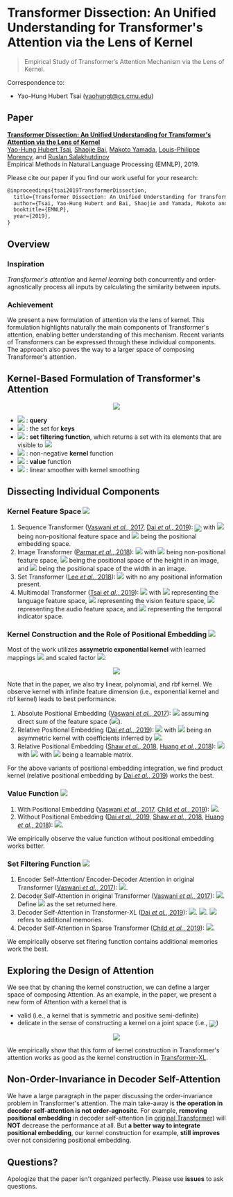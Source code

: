 # Transformer Dissection: An Unified Understanding for Transformer's Attention via the Lens of Kernel

> Empirical Study of Transformer’s Attention Mechanism via the Lens of Kernel.

Correspondence to: 
  - Yao-Hung Hubert Tsai (yaohungt@cs.cmu.edu)

## Paper
[**Transformer Dissection: An Unified Understanding for Transformer's Attention via the Lens of Kernel**](https://arxiv.org/pdf/1908.11775.pdf)<br>
[Yao-Hung Hubert Tsai](https://yaohungt.github.io), [Shaojie Bai](https://jerrybai1995.github.io), [Makoto Yamada](https://riken-yamada.github.io), [Louis-Philippe Morency](https://www.cs.cmu.edu/~morency/), and [Ruslan Salakhutdinov](https://www.cs.cmu.edu/~rsalakhu/)<br>
Empirical Methods in Natural Language Processing (EMNLP), 2019. 

Please cite our paper if you find our work useful for your research:

```tex
@inproceedings{tsai2019TransformerDissection,
  title={Transformer Dissection: An Unified Understanding for Transformer's Attention via the Lens of Kernel},
  author={Tsai, Yao-Hung Hubert and Bai, Shaojie and Yamada, Makoto and Morency, Louis-Philippe and Salakhutdinov, Ruslan},
  booktitle={EMNLP},
  year={2019},
}
```

## Overview

### Inspiration
*Transformer's attention* and *kernel learning* both concurrently and order-agnostically process all inputs by calculating the similarity between inputs. 

### Achievement
We present a new formulation of attention via the lens of kernel. This formulation highlights naturally the main components of Transformer's attention, enabling better understanding of this mechanism. Recent variants of Transformers can be expressed through these individual components. The approach also paves the way to a larger space of composing Transformer's attention.

## Kernel-Based Formulation of Transformer's Attention

<p align="center">
<img src="https://latex.codecogs.com/svg.latex?\mathrm{Attention}\Big(x_q\,\,;\,\,M(x_q,S_{\mathbf{x}_k})\Big)=\sum_{{x_k}\in\,M(x_q,S_{\mathbf{x}_k})}\frac{k(x_q,x_k)}{\sum_{{x_k}'\in\,M(x_q,S_{\mathbf{x}_k})}k(x_q,{x_k}')}v(x_k)=\mathbb{E}_{p(x_k|x_q)}\Big[v(x_k)\Big]" />
</p>

* <img src="https://latex.codecogs.com/svg.latex?x_q" /> : __query__
* <img src="https://latex.codecogs.com/svg.latex?S_{\mathbf{x}_k}" /> : the set for __keys__
* <img src="https://latex.codecogs.com/svg.latex?M(x_q,S_{\mathbf{x}_k})" /> : __set filtering function__, which returns a set with its elements that are visible to <img src="https://latex.codecogs.com/svg.latex?x_q" />
* <img src="https://latex.codecogs.com/svg.latex?k(\cdot,\cdot)" /> : non-negative __kernel__ function
* <img src="https://latex.codecogs.com/svg.latex?v(\cdot)" /> : __value__ function
* <img src="https://latex.codecogs.com/svg.latex?p(x_k|x_q)=\frac{k(x_q,x_k)}{\sum_{{x_k}'\in\,M(x_q,S_{\mathbf{x}_k})}k(x_q,{x_k}')}" /> : linear smoother with kernel smoothing

## Dissecting Individual Components
### Kernel Feature Space <img src="https://latex.codecogs.com/svg.latex?\mathcal{X}" />

1. Sequence Transformer ([Vaswani _et al._, 2017](https://arxiv.org/abs/1706.03762), [Dai _et al._, 2019](https://arxiv.org/abs/1901.02860)): <img align="center" src="https://latex.codecogs.com/svg.latex?\mathcal{X}:=(\mathcal{F}\times\mathcal{T})" /> with <img src="https://latex.codecogs.com/svg.latex?\mathcal{F}" /> being non-positional feature space and <img src="https://latex.codecogs.com/svg.latex?\mathcal{T}" /> being the positional embedding space.
2. Image Transformer ([Parmar _et al._, 2018](https://arxiv.org/abs/1802.05751)): <img src="https://latex.codecogs.com/svg.latex?\mathcal{X}:=(\mathcal{F}\times\mathcal{H}\times\mathcal{W})" /> with <img src="https://latex.codecogs.com/svg.latex?\mathcal{F}" /> being non-positional feature space, <img src="https://latex.codecogs.com/svg.latex?\mathcal{H}" /> being the positional space of the height in an image, and <img src="https://latex.codecogs.com/svg.latex?\mathcal{W}" /> being the positional space of the width in an image.
3. Set Transformer ([Lee _et al._, 2018](https://arxiv.org/abs/1810.00825)): <img src="https://latex.codecogs.com/svg.latex?\mathcal{X}:=(\mathcal{F})" /> with no any positional information present.
4. Multimodal Transformer ([Tsai _et al._, 2019](https://arxiv.org/abs/1906.00295)): <img src="https://latex.codecogs.com/svg.latex?\mathcal{X}:=(\mathcal{F}^\ell\times\mathcal{F}^v\times\mathcal{F}^a\times\mathcal{T})" />
 with <img src="https://latex.codecogs.com/svg.latex?\mathcal{F}^\ell" /> representing the language feature space, <img src="https://latex.codecogs.com/svg.latex?\mathcal{F}^v" /> representing the vision feature space, <img src="https://latex.codecogs.com/svg.latex?\mathcal{F}^a" /> representing the audio feature space, and <img src="https://latex.codecogs.com/svg.latex?\mathcal{T}" /> representing the temporal indicator space. 

### Kernel Construction and the Role of Positional Embedding <img src="https://latex.codecogs.com/svg.latex?k(\cdot,\cdot)" />

Most of the work utilizes __assymetric exponential kernel__ with learned mappings <img src="https://latex.codecogs.com/svg.latex?W_q,W_k" /> and scaled factor <img src="https://latex.codecogs.com/svg.latex?\sqrt{d_k}" />:
<p align="center">
<img src="https://latex.codecogs.com/svg.latex?k_{\mathrm{exp}}(f_q,f_k)=\mathrm{exp}\left(\frac{\langle\,f_qW_q,f_kW_k\rangle}{\sqrt{d_k}}\right)." />
</p>

Note that in the paper, we also try linear, polynomial, and rbf kernel. We observe kernel with infinite feature dimension (i.e., exponential kernel and rbf kernel) leads to best performance. 

1. Absolute Positional Embedding ([Vaswani _et al._, 2017](https://arxiv.org/abs/1706.03762)): <img src="https://latex.codecogs.com/svg.latex?k(x_q,x_k):=k_{\mathrm{exp}}(f_q+t_q,f_k+t_k)" /> assuming direct sum of the feature space (<img src="https://latex.codecogs.com/svg.latex?\mathcal{X}=\mathcal{F}\oplus\mathcal{T}" />).
2. Relative Positional Embedding ([Dai _et al._, 2019](https://arxiv.org/abs/1901.02860)): <img src="https://latex.codecogs.com/svg.latex?k\Big(x_q,x_k\Big):=k_{\mathrm{exp}}\Big(f_q,f_k\Big)\cdot\,k_{f_q}\Big(t_q,t_k\Big)" /> with <img src="https://latex.codecogs.com/svg.latex?k_{f_q}\Big(t_q,t_k\Big)" /> being an asymmetric kernel with coefficients inferred by <img src="https://latex.codecogs.com/svg.latex?f_q" />.
3. Relative Positional Embedding ([Shaw _et al._, 2018](https://arxiv.org/abs/1803.02155), [Huang _et al._, 2018](https://arxiv.org/abs/1809.04281)): <img src="https://latex.codecogs.com/svg.latex?k\Big(x_q,x_k\Big):=L_{t_q-t_k,f_q}\cdot\,k_{\mathrm{exp}}\Big(f_q,f_k\Big)" /> with <img src="https://latex.codecogs.com/svg.latex?L_{t_q-t_k,f_q}=\mathrm{exp}(f_qW_qa_{t_q-t_k})" /> with <img src="https://latex.codecogs.com/svg.latex?a_\cdot" /> being a learnable matrix.

For the above variants of positional embedding integration, we find product kernel (relative positional embedding by [Dai _et al._, 2019](https://arxiv.org/abs/1901.02860)) works the best.

### Value Function <img src="https://latex.codecogs.com/svg.latex?v(\cdot)" />

1. With Positional Embedding ([Vaswani _et al._, 2017](https://arxiv.org/abs/1706.03762), [Child _et al._, 2019](https://arxiv.org/abs/1904.10509)): <img src="https://latex.codecogs.com/svg.latex?v(x_k)=v((f_k,t_k)):=(f_k+t_k)W_v" />.
2. Without Positional Embedding ([Dai _et al._, 2019](https://arxiv.org/abs/1901.02860), [Shaw _et al._, 2018](https://arxiv.org/abs/1803.02155), [Huang _et al._, 2018](https://arxiv.org/abs/1809.04281)): <img src="https://latex.codecogs.com/svg.latex?v(x_k)=v((f_k,t_k)):=f_kW_v" />.

We empirically observe the value function without positional embedding works better.

### Set Filtering Function <img src="https://latex.codecogs.com/svg.latex?M(x_q,S_{\mathbf{x}_k})" />

1. Encoder Self-Attention/ Encoder-Decoder Attention in original Transformer ([Vaswani _et al._, 2017](https://arxiv.org/abs/1706.03762)): <img src="https://latex.codecogs.com/svg.latex?M(x_q,S_{\mathbf{x}_k})=S_{\mathbf{x}_k}" />.
2. Decoder Self-Attention in original Transformer ([Vaswani _et al._, 2017](https://arxiv.org/abs/1706.03762)): <img src="https://latex.codecogs.com/svg.latex?M(x_q,S_{\mathbf{x}_k})\supset\,S_{\mathbf{x}_k}" />. Define <img src="https://latex.codecogs.com/svg.latex?S_1" /> as the set returned here. 
3. Decoder Self-Attention in Transformer-XL ([Dai _et al._, 2019](https://arxiv.org/abs/1901.02860)): <img src="https://latex.codecogs.com/svg.latex?M(x_q,S_{\mathbf{x}_k})=\,S_1+S_{mem}" />. <img src="https://latex.codecogs.com/svg.latex?M(x_q,S_{\mathbf{x}_k})\supset\,S_1" />. <img src="https://latex.codecogs.com/svg.latex?S_{mem}" /> refers to additional memories.
4. Decoder Self-Attention in Sparse Transformer ([Child _et al._, 2019](https://arxiv.org/abs/1904.10509)): <img src="https://latex.codecogs.com/svg.latex?M(x_q,S_{\mathbf{x}_k})\subset\,S_1" />.

We empirically observe set fitering function contains additional memories work the best.

## Exploring the Design of Attention

We see that by chaning the kernel construction, we can define a larger space of composing Attention. As an example, in the paper, we present a new form of Attention with a kernel that is

- valid (i.e., a kernel that is symmetric and positive semi-definite)
- delicate in the sense of constructing a kernel on a joint space (i.e., <img align="center" src="https://latex.codecogs.com/svg.latex?\mathcal{X}:=(\mathcal{F}\times\mathcal{T})" />)

<p align="center">
<img src="https://latex.codecogs.com/svg.latex?\begin{align*}&k(x_q,x_k):=k_F\Big(f_q,f_k\Big)\cdot\,k_T\Big(t_q,t_k\Big)\\&\mathrm{with}\,\,k_{F}(f_q,f_k)=\mathrm{exp}\Big(\frac{\langle\,f_qW_F,f_kW_F\rangle}{\sqrt{d_k}}\Big)\\&\mathrm{and}\,\,\,\,k_{T}(t_q,t_k)=\mathrm{exp}\Big(\frac{\langle\,t_qW_T,t_kW_T\rangle}{\sqrt{d_k}}\Big),\end{align*}" />
</p>

We empirically show that this form of kernel construction in Transformer's attention works as good as the kernel construction in [Transformer-XL](https://arxiv.org/abs/1901.02860). 

## Non-Order-Invariance in Decoder Self-Attention

We have a large paragraph in the paper discussing the order-invariance problem in Transformer's attention. The main take-away is **the operation in decoder self-attention is not order-agnositc**. For example, **removing positional embedding** in decoder self-attention (in [original Transformer](https://arxiv.org/abs/1706.03762)) will **NOT** decrease the performance at all. But **a better way to integrate positional embedding**, our kernel construction for example, **still improves** over not considering positional embedding.

## Questions?

Apologize that the paper isn't organized perfectly. Please use **issues** to ask questions.
